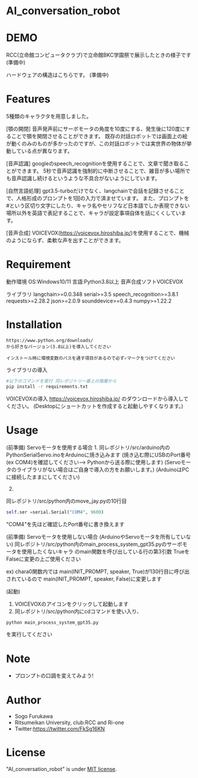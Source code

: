 # AI_conversation_robot


# DEMO
RCC(立命館コンピュータクラブ)で立命館BKC学園祭で展示したときの様子です
(準備中)

ハードウェアの構造はこちらです。
(準備中)

 
# Features
5種類のキャラクタを用意しました。

[顎の開閉]
音声発声前にサーボモータの角度を10度にする、発生後に120度にすることで顎を開閉させることができます。
既存の対話ロボットでは画面上の絵が動くのみのものが多かったのですが、この対話ロボットでは実世界の物体が挙動している点が異なります。

[音声認識]
googleのspeech_recognitionを使用することで、文章で聞き取ることができます。
5秒で音声認識を強制的に中断させることで、雑音が多い場所でも音声認識し続けるというような不具合がないようにしています。

[自然言語処理]
gpt3.5-turboだけでなく、langchainで会話を記録させることで、人格形成のプロンプトを1回の入力で済ませています。 また、プロンプトを#という区切り文字にしたり、キャラ名やセリフなど日本語でしか表現できない場所以外を英語で表記することで、キャラが設定事項自体を話にくくしています。

[音声合成]
VOICEVOX(https://voicevox.hiroshiba.jp/)を使用することで、機械のようにならず、柔軟な声を出すことができます。

 
# Requirement
 
動作環境
OS:Windows10/11
言語:Python3.8以上
音声合成ソフトVOICEVOX 

ライブラリ
langchain>=0.0.348
serial>=3.5
speech_recognition>=3.8.1
requests>=2.28.2 
json>=2.0.9
sounddevice>=0.4.3
numpy>=1.22.2

# Installation
 
 
```Pythonの導入
https://www.python.org/downloads/
から好きなバージョン(3.8以上)を導入してください

インストール時に環境変数のパスを通す項目があるので必ず✓マークをつけてください
```

ライブラリの導入
```sh
#以下のコマンドを実行 同レポジトリ一番上の階層から
pip install -r requirements.txt
```

VOICEVOXの導入
https://voicevox.hiroshiba.jp/
のダウンロードから導入してください。
(Desktopにショートカットを作成すると起動しやすくなります。)

 
# Usage

(前準備) Servoモータを使用する場合
1. 
同レポジトリ/src/arduino内のPythonSerialServo.inoをArduinoに焼き込みます
(焼き込む際にUSBのPort番号(ex COM4)を確認してください--> Pythonから送る際に使用します)
(Servoモータのライブラリがない場合はご自身で導入の方をお願いします。)
(ArduinoはPCに接続したままにしてください)

2. 
同レポジトリ/src/python内のmove_jay.pyの10行目
```python
self.ser =serial.Serial("COM4", 9600)
```
"COM4"を先ほど確認したPort番号に書き換えます


(前準備) Servoモータを使用しない場合 (ArduinoやServoモータを所有していない)
同レポジトリ/src/python内のmain_process_system_gpt35.pyのサーボモータを使用したくないキャラ
のmain関数を呼び出している行の第3引数 TrueをFalseに変更の上ご使用ください

ex) chara0関数内では main(INIT_PROMPT, speaker, True)が130行目に呼び出されているので
main(INIT_PROMPT, speaker, False)に変更します


(起動)
1. VOICEVOXのアイコンをクリックして起動します
2. 同レポジトリ/src/python内にcdコマンドを使い入り、
```sh
python main_process_system_gpt35.py
```
を実行してください

 
# Note
* プロンプトの口調を変えてみよう!

 
# Author
* Sogo Furukawa
* Ritsumeikan University, club:RCC and Ri-one
* Twitter:https://twitter.com/FkSg16KN
 
# License
"AI_conversation_robot" is under [MIT license](https://en.wikipedia.org/wiki/MIT_License).
 
